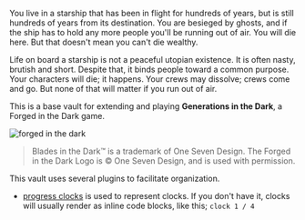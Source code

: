 
You live in a starship that has been in flight for hundreds of years, but is still hundreds of years from its destination. You are besieged by ghosts, and if the ship has to hold any more people you'll be running out of air. You will die here. But that doesn't mean you can't die wealthy.

Life on board a starship is not a peaceful utopian existence. It is often nasty, brutish and short. Despite that, it binds people toward a common purpose. Your characters will die; it happens. Your crews may dissolve; crews come and go. But none of that will matter if you run out of air.


This is a base vault for extending and playing **Generations in the Dark**, a Forged in the Dark game.

![forged in the dark](https://bladesinthedark.com/sites/default/files/inline-images/forged_in_the_dark_logo2_0.png)
> Blades in the Dark™ is a trademark of One Seven Design. The Forged in the Dark Logo is © One Seven Design, and is used with permission.


This vault uses several plugins to facilitate organization.
- [progress clocks](https://github.com/tokenshift/obsidian-progress-clocks) is used to represent clocks. If you don't have it, clocks will usually render as inline code blocks, like this; `clock 1 / 4`
